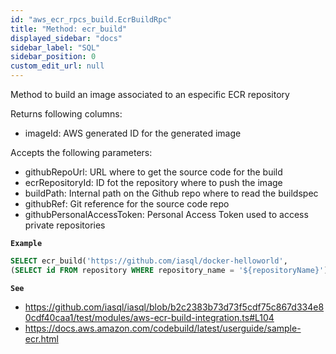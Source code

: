 ```yaml
---
id: "aws_ecr_rpcs_build.EcrBuildRpc"
title: "Method: ecr_build"
displayed_sidebar: "docs"
sidebar_label: "SQL"
sidebar_position: 0
custom_edit_url: null
---
```


Method to build an image associated to an especific ECR repository

Returns following columns:
- imageId: AWS generated ID for the generated image

Accepts the following parameters:
- githubRepoUrl: URL where to get the source code for the build
- ecrRepositoryId: ID fot the repository where to push the image
- buildPath: Internal path on the Github repo where to read the buildspec
- githubRef: Git reference for the source code repo
- githubPersonalAccessToken: Personal Access Token used to access private repositories

**`Example`**

```sql TheButton[Trigger an ECR image build]="Trigger an ECR image build"
SELECT ecr_build('https://github.com/iasql/docker-helloworld',
(SELECT id FROM repository WHERE repository_name = '${repositoryName}')::varchar(255), '.', 'main', '<personal_access_token>');
```

**`See`**

 - https://github.com/iasql/iasql/blob/b2c2383b73d73f5cdf75c867d334e80cdf40caa1/test/modules/aws-ecr-build-integration.ts#L104
 - https://docs.aws.amazon.com/codebuild/latest/userguide/sample-ecr.html
